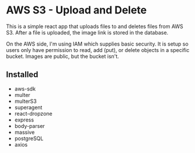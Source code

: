# AWS S3 - Upload and Delete

This is a simple react app that uploads files to and deletes files from AWS S3. After a file is uploaded, the image link is stored in the database.

On the AWS side, I'm using IAM which supplies basic security. It is setup so users only have permission to read, add (put), or delete objects in a specific bucket. Images are public, but the bucket isn't.

## Installed

* aws-sdk
* multer
* multerS3
* superagent
* react-dropzone
* express
* body-parser
* massive
* postgreSQL
* axios

